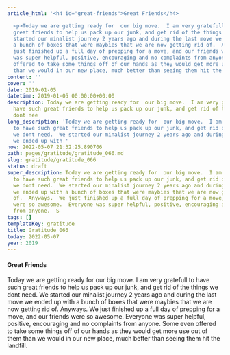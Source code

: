 ```yaml
---
article_html: '<h4 id="great-friends">Great Friends</h4>

  <p>Today we are getting ready for  our big move.  I am very gratefull to have such
  great friends to help us pack up our junk, and get rid of the things we dont need.  We
  started our minalist journey 2 years ago and during the last move we ended up with
  a bunch of boxes that were maybies that we are now getting rid of.  Anyways.  We
  just finished up a full day of prepping for a move, and our friends were so awesome.  Everyone
  was super helpful, positive, encouraging and no complaints from anyone.  Some even
  offered to take some things off of our hands as they would get more use out of them
  than we would in our new place, much better than seeing them hit the landfill.</p>'
content: ''
cover: ''
date: 2019-01-05
datetime: 2019-01-05 00:00:00+00:00
description: Today we are getting ready for  our big move.  I am very gratefull to
  have such great friends to help us pack up our junk, and get rid of the things we
  dont nee
long_description: 'Today we are getting ready for  our big move.  I am very gratefull
  to have such great friends to help us pack up our junk, and get rid of the things
  we dont need.  We started our minalist journey 2 years ago and during the last move
  we ended up with '
now: 2022-05-07 21:32:25.890706
path: pages/gratitude/gratitude_066.md
slug: gratitude/gratitude_066
status: draft
super_description: Today we are getting ready for  our big move.  I am very gratefull
  to have such great friends to help us pack up our junk, and get rid of the things
  we dont need.  We started our minalist journey 2 years ago and during the last move
  we ended up with a bunch of boxes that were maybies that we are now getting rid
  of.  Anyways.  We just finished up a full day of prepping for a move, and our friends
  were so awesome.  Everyone was super helpful, positive, encouraging and no complaints
  from anyone.  S
tags: []
templateKey: gratitude
title: Gratitude 066
today: 2022-05-07
year: 2019
---
```


#### Great Friends

Today we are getting ready for  our big move.  I am very gratefull to have such great friends to help us pack up our junk, and get rid of the things we dont need.  We started our minalist journey 2 years ago and during the last move we ended up with a bunch of boxes that were maybies that we are now getting rid of.  Anyways.  We just finished up a full day of prepping for a move, and our friends were so awesome.  Everyone was super helpful, positive, encouraging and no complaints from anyone.  Some even offered to take some things off of our hands as they would get more use out of them than we would in our new place, much better than seeing them hit the landfill.